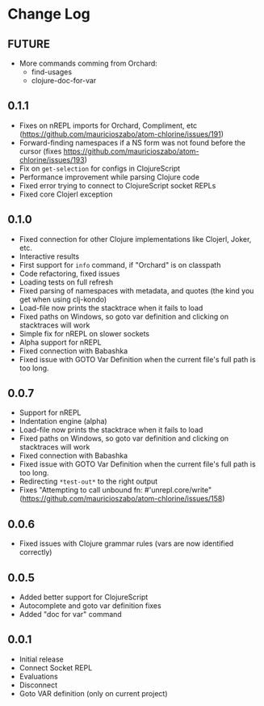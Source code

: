 # Change Log

## FUTURE
- More commands comming from Orchard:
  - find-usages
  - clojure-doc-for-var


## 0.1.1
- Fixes on nREPL imports for Orchard, Compliment, etc (https://github.com/mauricioszabo/atom-chlorine/issues/191)
- Forward-finding namespaces if a NS form was not found before the cursor (fixes https://github.com/mauricioszabo/atom-chlorine/issues/193)
- Fix on `get-selection` for configs in ClojureScript
- Performance improvement while parsing Clojure code
- Fixed error trying to connect to ClojureScript socket REPLs
- Fixed core Clojerl exception

## 0.1.0
- Fixed connection for other Clojure implementations like Clojerl, Joker, etc.
- Interactive results
- First support for `info` command, if "Orchard" is on classpath
- Code refactoring, fixed issues
- Loading tests on full refresh
- Fixed parsing of namespaces with metadata, and quotes (the kind you get when using clj-kondo)
- Load-file now prints the stacktrace when it fails to load
- Fixed paths on Windows, so goto var definition and clicking on stacktraces will work
- Simple fix for nREPL on slower sockets
- Alpha support for nREPL
- Fixed connection with Babashka
- Fixed issue with GOTO Var Definition when the current file's full path is too long.


## 0.0.7
- Support for nREPL
- Indentation engine (alpha)
- Load-file now prints the stacktrace when it fails to load
- Fixed paths on Windows, so goto var definition and clicking on stacktraces will work
- Fixed connection with Babashka
- Fixed issue with GOTO Var Definition when the current file's full path is too long.
- Redirecting `*test-out*` to the right output
- Fixes "Attempting to call unbound fn: #'unrepl.core/write" (https://github.com/mauricioszabo/atom-chlorine/issues/158)


## 0.0.6
- Fixed issues with Clojure grammar rules (vars are now identified correctly)

## 0.0.5
- Added better support for ClojureScript
- Autocomplete and goto var definition fixes
- Added "doc for var" command

## 0.0.1

- Initial release
- Connect Socket REPL
- Evaluations
- Disconnect
- Goto VAR definition (only on current project)
